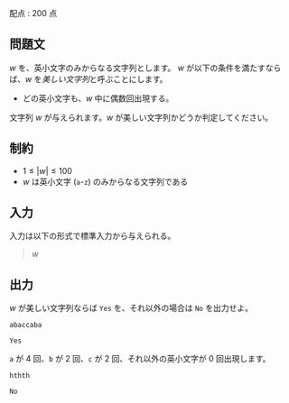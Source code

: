 配点 : $200$ 点

## 問題文

$w$ を、英小文字のみからなる文字列とします。
$w$ が以下の条件を満たすならば、$w$ を*美しい文字列*と呼ぶことにします。

- どの英小文字も、$w$ 中に偶数回出現する。

文字列 $w$ が与えられます。$w$ が美しい文字列かどうか判定してください。

## 制約

- $1 \leq |w| \leq 100$
- $w$ は英小文字 (`a`-`z`) のみからなる文字列である

## 入力

入力は以下の形式で標準入力から与えられる。

> $w$

## 出力

$w$ が美しい文字列ならば `Yes` を、それ以外の場合は `No` を出力せよ。

```input1
abaccaba
```

```output1
Yes
```

`a` が $4$ 回、`b` が $2$ 回、`c` が $2$ 回、それ以外の英小文字が $0$ 回出現します。

```input2
hthth
```

```output2
No
```